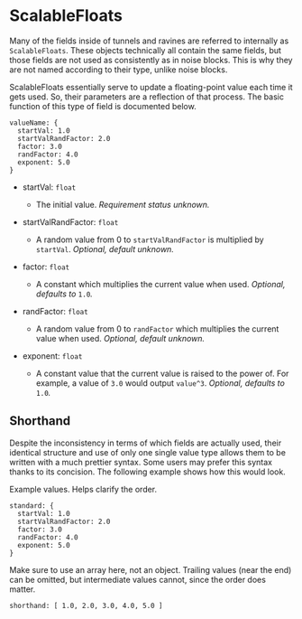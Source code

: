 # ScalableFloats
Many of the fields inside of tunnels and ravines are
referred to internally as `ScalableFloats`. These
objects technically all contain the same fields, but
those fields are not used as consistently as in noise
blocks. This is why they are not named according to their
type, unlike noise blocks.

ScalableFloats essentially serve to update a floating-point value each time it gets used. So, their parameters
are a reflection of that process. The basic function of
this type of field is documented below.

```
valueName: {
  startVal: 1.0
  startValRandFactor: 2.0
  factor: 3.0
  randFactor: 4.0
  exponent: 5.0
}
```
- startVal: `float`
  - The initial value. *Requirement status unknown.*


- startValRandFactor: `float`
  - A random value from 0 to `startValRandFactor` is multiplied by `startVal`. *Optional, default unknown.*


- factor: `float`
  - A constant which multiplies the current value when used. *Optional, defaults to* `1.0`*.*


- randFactor: `float`
  - A random value from 0 to `randFactor` which multiplies the current value when used. *Optional, default unknown.*


- exponent: `float`
  - A constant value that the current value is raised to the power of. For example, a value of `3.0` would output `value^3`. *Optional, defaults to* `1.0`*.*




## Shorthand

Despite the inconsistency in terms of which fields are
actually used, their identical structure and use of only
one single value type allows them to be written with a much
prettier syntax. Some users may prefer this syntax thanks
to its concision. The following example shows how this
would look.

Example values. Helps clarify the order.
```
standard: {
  startVal: 1.0
  startValRandFactor: 2.0
  factor: 3.0
  randFactor: 4.0
  exponent: 5.0
}
```
Make sure to use an array here, not an object.
Trailing values (near the end) can be omitted, but
intermediate values cannot, since the order does
matter.
```
shorthand: [ 1.0, 2.0, 3.0, 4.0, 5.0 ]
```
